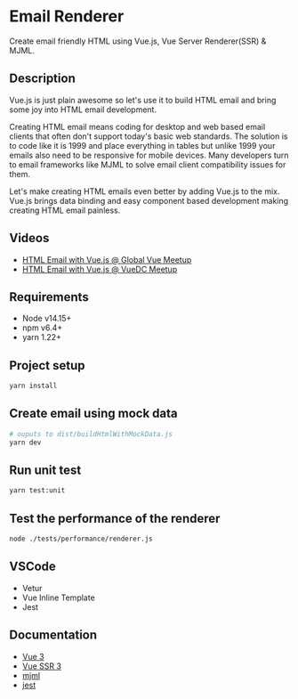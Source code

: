 # Email Renderer

Create email friendly HTML using Vue.js, Vue Server Renderer(SSR) & MJML.

## Description

Vue.js is just plain awesome so let's use it to build HTML email and bring some joy into HTML email development.

Creating HTML email means coding for desktop and web based email clients that often don't support today's basic web standards. The solution is to code like it is 1999 and place everything in tables but unlike 1999 your emails also need to be responsive for mobile devices. Many developers turn to email frameworks like MJML to solve email client compatibility issues for them.

Let's make creating HTML emails even better by adding Vue.js to the mix. Vue.js brings data binding and easy component based development making creating HTML email painless.

## Videos

- [HTML Email with Vue.js @ Global Vue Meetup](https://youtu.be/QuEEF-QvfmU)
- [HTML Email with Vue.js @ VueDC Meetup](https://youtu.be/ZpanV5DQlbs)

## Requirements

- Node v14.15+
- npm v6.4+
- yarn 1.22+

## Project setup

``` bash
yarn install
```

## Create email using mock data

``` bash
# ouputs to dist/buildHtmlWithMockData.js
yarn dev
```

## Run unit test

``` bash
yarn test:unit
```

## Test the performance of the renderer

``` bash
node ./tests/performance/renderer.js
```

## VSCode

- Vetur
- Vue Inline Template
- Jest

## Documentation

- [Vue 3](https://vuejs.org/v3/guide/)
- [Vue SSR 3](https://github.com/vuejs/vue-next/tree/master/packages/server-renderer)
- [mjml](https://mjml.io/documentation/)
- [jest](https://jestjs.io/docs/en/api/)
